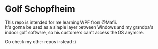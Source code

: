 # Golf Schopfheim

This repo is intended for me learning WPF from [@Mafii](https://github.com/Mafii).  
It's gonna be used as a simple layer between Windows and my grandpa's indoor golf software, so his customers can't access the OS anymore.  

Go check my other repos instead :)
